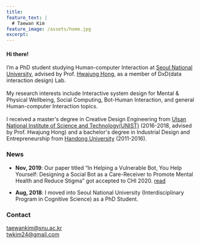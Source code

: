 ```yaml
---
title: 
feature_text: |
  # Taewan Kim
feature_image: /assets/home.jpg
excerpt: 
---
```

#### Hi there!
I’m a PhD student studying Human-computer Interaction at <a href="https://www.snu.ac.kr/" target="_blank"> Seoul National University</a>, advised by Prof. <a href="http://hwajunghong.com/" target="_blank">Hwajung Hong</a>, as a member of DxD(data interaction design) Lab.
<br><br>
My research interests include Interactive system design for Mental & Physical Wellbeing, Social Computing, Bot-Human Interaction, and general Human-computer Interaction topics.
<br><br>
I received a master's degree in Creative Design Engineering from <a href="https://www.unist.ac.kr/" target="_blank">Ulsan National Institute of Science and Technology(UNIST)</a> (2016-2018, advised by Prof. Hwajung Hong) and a bachelor's degree in Industrial Design and Entrepreneurship from <a href="https://www.handong.edu/eng/" target="_blank">Handong University</a> (2011-2016).

### News
- <b>Nov, 2019</b>: Our paper titled “In Helping a Vulnerable Bot, You Help Yourself: Designing a Social Bot as a Care-Receiver to Promote Mental Health and Reduce Stigma” got accepted to CHI 2020. <a href="/academic/2019/11/09/chi2020/">read</a> 

- <b>Aug, 2018</b>: I moved into Seoul National University (Interdisciplinary Program in Cognitive Science) as a PhD Student.

### Contact
<a href="mailto:taewankim@snu.ac.kr?Subject=" target="_top">taewankim@snu.ac.kr</a>
<br>
<a href="mailto:twkim24@gmail.aocm?Subject=" target="_top">twkim24@gmail.com</a>
